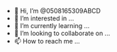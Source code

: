 - 👋 Hi, I’m @0508165309ABCD
- 👀 I’m interested in ...
- 🌱 I’m currently learning ...
- 💞️ I’m looking to collaborate on ...
- 📫 How to reach me ...

<!---
0508165309ABCD/0508165309ABCD is a ✨ special ✨ repository because its `README.md` (this file) appears on your GitHub profile.
You can click the Preview link to take a look at your changes.
--->
